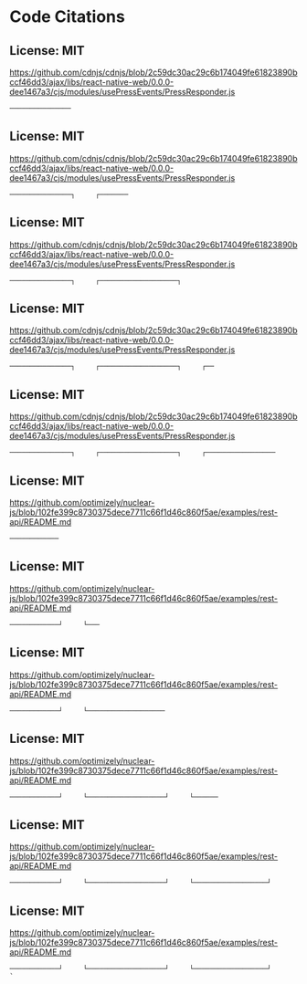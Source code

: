 # Code Citations

## License: MIT
https://github.com/cdnjs/cdnjs/blob/2c59dc30ac29c6b174049fe61823890bccf46dd3/ajax/libs/react-native-web/0.0.0-dee1467a3/cjs/modules/usePressEvents/PressResponder.js

```
───────────────
```


## License: MIT
https://github.com/cdnjs/cdnjs/blob/2c59dc30ac29c6b174049fe61823890bccf46dd3/ajax/libs/react-native-web/0.0.0-dee1467a3/cjs/modules/usePressEvents/PressResponder.js

```
───────────────┐     ┌───────
```


## License: MIT
https://github.com/cdnjs/cdnjs/blob/2c59dc30ac29c6b174049fe61823890bccf46dd3/ajax/libs/react-native-web/0.0.0-dee1467a3/cjs/modules/usePressEvents/PressResponder.js

```
───────────────┐     ┌───────────────────┐     
```


## License: MIT
https://github.com/cdnjs/cdnjs/blob/2c59dc30ac29c6b174049fe61823890bccf46dd3/ajax/libs/react-native-web/0.0.0-dee1467a3/cjs/modules/usePressEvents/PressResponder.js

```
───────────────┐     ┌───────────────────┐     ┌──
```


## License: MIT
https://github.com/cdnjs/cdnjs/blob/2c59dc30ac29c6b174049fe61823890bccf46dd3/ajax/libs/react-native-web/0.0.0-dee1467a3/cjs/modules/usePressEvents/PressResponder.js

```
───────────────┐     ┌───────────────────┐     ┌─────────────────
```


## License: MIT
https://github.com/optimizely/nuclear-js/blob/102fe399c8730375dece7711c66f1d46c860f5ae/examples/rest-api/README.md

```
────────────
```


## License: MIT
https://github.com/optimizely/nuclear-js/blob/102fe399c8730375dece7711c66f1d46c860f5ae/examples/rest-api/README.md

```
────────────┘     └───
```


## License: MIT
https://github.com/optimizely/nuclear-js/blob/102fe399c8730375dece7711c66f1d46c860f5ae/examples/rest-api/README.md

```
────────────┘     └───────────────────
```


## License: MIT
https://github.com/optimizely/nuclear-js/blob/102fe399c8730375dece7711c66f1d46c860f5ae/examples/rest-api/README.md

```
────────────┘     └───────────────────┘     └──────
```


## License: MIT
https://github.com/optimizely/nuclear-js/blob/102fe399c8730375dece7711c66f1d46c860f5ae/examples/rest-api/README.md

```
────────────┘     └───────────────────┘     └──────────────────┘
```


## License: MIT
https://github.com/optimizely/nuclear-js/blob/102fe399c8730375dece7711c66f1d46c860f5ae/examples/rest-api/README.md

```
────────────┘     └───────────────────┘     └──────────────────┘
`
```

